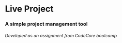 Live Project
============
### A simple project management tool
###### Developed as an assignment from CodeCore bootcamp